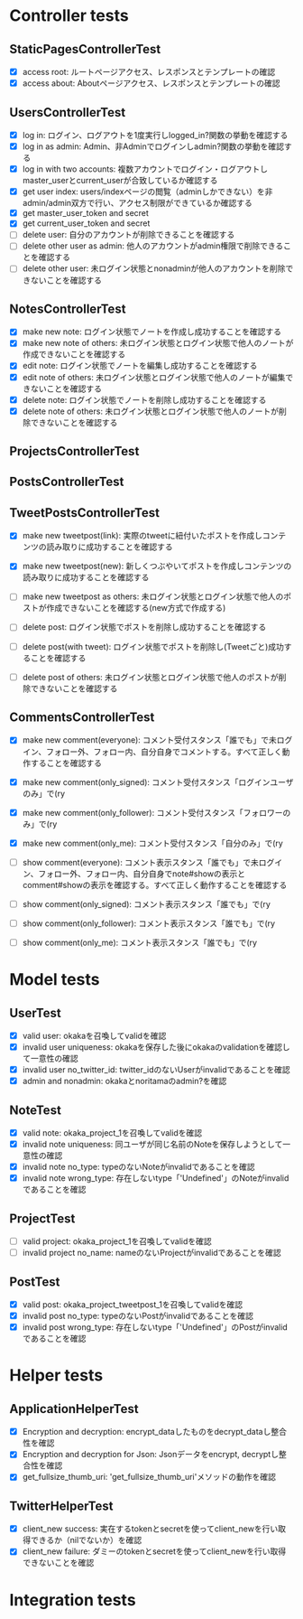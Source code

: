 # Controller tests
## StaticPagesControllerTest
- [x] access root: ルートページアクセス、レスポンスとテンプレートの確認
- [x] access about: Aboutページアクセス、レスポンスとテンプレートの確認

## UsersControllerTest
- [x] log in: ログイン、ログアウトを1度実行しlogged_in?関数の挙動を確認する
- [x] log in as admin: Admin、非Adminでログインしadmin?関数の挙動を確認する
- [x] log in with two accounts: 複数アカウントでログイン・ログアウトしmaster_userとcurrent_userが合致しているか確認する
- [x] get user index: users/indexページの閲覧（adminしかできない）を非admin/admin双方で行い、アクセス制限ができているか確認する
- [x] get master_user_token and secret
- [x] get current_user_token and secret
- [ ] delete user: 自分のアカウントが削除できることを確認する
- [ ] delete other user as admin: 他人のアカウントがadmin権限で削除できることを確認する
- [ ] delete other user: 未ログイン状態とnonadminが他人のアカウントを削除できないことを確認する

## NotesControllerTest
- [x] make new note: ログイン状態でノートを作成し成功することを確認する
- [x] make new note of others: 未ログイン状態とログイン状態で他人のノートが作成できないことを確認する
- [x] edit note: ログイン状態でノートを編集し成功することを確認する
- [x] edit note of others: 未ログイン状態とログイン状態で他人のノートが編集できないことを確認する
- [x] delete note: ログイン状態でノートを削除し成功することを確認する
- [x] delete note of others: 未ログイン状態とログイン状態で他人のノートが削除できないことを確認する

## ProjectsControllerTest

## PostsControllerTest

## TweetPostsControllerTest
- [x] make new tweetpost(link): 実際のtweetに紐付いたポストを作成しコンテンツの読み取りに成功することを確認する
- [x] make new tweetpost(new): 新しくつぶやいてポストを作成しコンテンツの読み取りに成功することを確認する
- [ ] make new tweetpost as others: 未ログイン状態とログイン状態で他人のポストが作成できないことを確認する(new方式で作成する)
- [ ] delete post: ログイン状態でポストを削除し成功することを確認する
- [ ] delete post(with tweet): ログイン状態でポストを削除し(Tweetごと)成功することを確認する
- [ ] delete post of others: 未ログイン状態とログイン状態で他人のポストが削除できないことを確認する


## CommentsControllerTest
- [x] make new comment(everyone): コメント受付スタンス「誰でも」で未ログイン、フォロー外、フォロー内、自分自身でコメントする。すべて正しく動作することを確認する
- [x] make new comment(only_signed): コメント受付スタンス「ログインユーザのみ」で(ry
- [x] make new comment(only_follower): コメント受付スタンス「フォロワーのみ」で(ry
- [x] make new comment(only_me): コメント受付スタンス「自分のみ」で(ry

- [ ] show comment(everyone): コメント表示スタンス「誰でも」で未ログイン、フォロー外、フォロー内、自分自身でnote#showの表示とcomment#showの表示を確認する。すべて正しく動作することを確認する
- [ ] show comment(only_signed): コメント表示スタンス「誰でも」で(ry
- [ ] show comment(only_follower): コメント表示スタンス「誰でも」で(ry
- [ ] show comment(only_me): コメント表示スタンス「誰でも」で(ry

# Model tests
## UserTest
- [x] valid user: okakaを召喚してvalidを確認
- [x] invalid user uniqueness: okakaを保存した後にokakaのvalidationを確認して一意性の確認
- [x] invalid user no_twitter_id: twitter_idのないUserがinvalidであることを確認
- [x] admin and nonadmin: okakaとnoritamaのadmin?を確認

## NoteTest
- [x] valid note: okaka_project_1を召喚してvalidを確認
- [x] invalid note uniqueness: 同ユーザが同じ名前のNoteを保存しようとして一意性の確認
- [x] invalid note no_type: typeのないNoteがinvalidであることを確認
- [x] invalid note wrong_type: 存在しないtype「'Undefined'」のNoteがinvalidであることを確認

## ProjectTest
- [ ] valid project: okaka_project_1を召喚してvalidを確認
- [ ] invalid project no_name: nameのないProjectがinvalidであることを確認

## PostTest
- [x] valid post: okaka_project_tweetpost_1を召喚してvalidを確認
- [x] invalid post no_type: typeのないPostがinvalidであることを確認
- [x] invalid post wrong_type: 存在しないtype「'Undefined'」のPostがinvalidであることを確認

# Helper tests
## ApplicationHelperTest
- [x] Encryption and decryption: encrypt_dataしたものをdecrypt_dataし整合性を確認
- [x] Encryption and decryption for Json: Jsonデータをencrypt, decryptし整合性を確認
- [x] get_fullsize_thumb_uri: 'get_fullsize_thumb_uri'メソッドの動作を確認

## TwitterHelperTest
- [x] client_new success: 実在するtokenとsecretを使ってclient_newを行い取得できるか（nilでないか）を確認
- [x] client_new failure: ダミーのtokenとsecretを使ってclient_newを行い取得できないことを確認

# Integration tests
